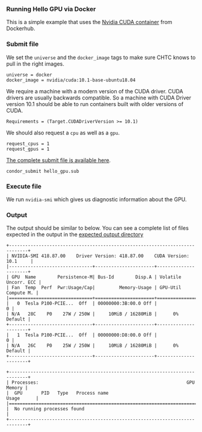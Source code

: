 
### Running Hello GPU via Docker

This is a simple example that uses the [Nvidia CUDA container](https://hub.docker.com/r/nvidia/cuda/) from Dockerhub. 


### Submit file 
We set the `universe` and the `docker_image` tags to make sure CHTC knows to
pull in the right images.

```
universe = docker
docker_image = nvidia/cuda:10.1-base-ubuntu18.04
```

We require a machine with a modern version of the CUDA driver. CUDA drivers are
usually backwards compatible. So a machine with CUDA Driver version 10.1 should
be able to run containers built with older versions of CUDA. 
```
Requirements = (Target.CUDADriverVersion >= 10.1)
```

We should also request a `cpu` as well as a `gpu`. 
```
request_cpus = 1
request_gpus = 1
```
[The complete submit file is available here](./hello_gpu.sub). 

```shell
condor_submit hello_gpu.sub
```

### Execute file
We run `nvidia-smi` which gives us diagnostic information about the GPU. 


### Output
The output should be similar to below. You can see a complete list of files expected in the output in the [expected output directory](./expected_output/)
```
+-----------------------------------------------------------------------------+
| NVIDIA-SMI 418.87.00    Driver Version: 418.87.00    CUDA Version: 10.1     |
|-------------------------------+----------------------+----------------------+
| GPU  Name        Persistence-M| Bus-Id        Disp.A | Volatile Uncorr. ECC |
| Fan  Temp  Perf  Pwr:Usage/Cap|         Memory-Usage | GPU-Util  Compute M. |
|===============================+======================+======================|
|   0  Tesla P100-PCIE...  Off  | 00000000:3B:00.0 Off |                    0 |
| N/A   28C    P0    27W / 250W |     10MiB / 16280MiB |      0%      Default |
+-------------------------------+----------------------+----------------------+
|   1  Tesla P100-PCIE...  Off  | 00000000:D8:00.0 Off |                    0 |
| N/A   26C    P0    25W / 250W |     10MiB / 16280MiB |      0%      Default |
+-------------------------------+----------------------+----------------------+
                                                                               
+-----------------------------------------------------------------------------+
| Processes:                                                       GPU Memory |
|  GPU       PID   Type   Process name                             Usage      |
|=============================================================================|
|  No running processes found                                                 |
+-----------------------------------------------------------------------------+
```

